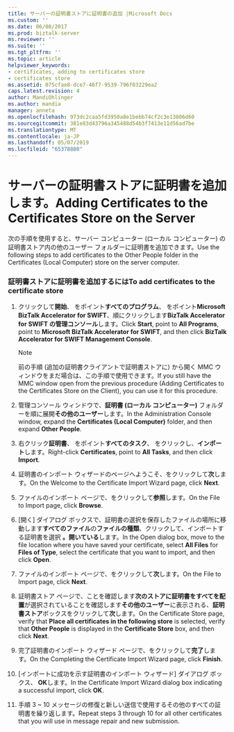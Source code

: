 ```yaml
---
title: サーバーの証明書ストアに証明書の追加 |Microsoft Docs
ms.custom: ''
ms.date: 06/08/2017
ms.prod: biztalk-server
ms.reviewer: ''
ms.suite: ''
ms.tgt_pltfrm: ''
ms.topic: article
helpviewer_keywords:
- certificates, adding to certificates store
- certificates store
ms.assetid: 075cfae8-dce7-46f7-9539-796f03229ea2
caps.latest.revision: 4
author: MandiOhlinger
ms.author: mandia
manager: anneta
ms.openlocfilehash: 973dc2caa5fd3950a8e1bebb74cf2c3e13806d60
ms.sourcegitcommit: 381e83d43796a345488d54b3f7413e11d56ad7be
ms.translationtype: MT
ms.contentlocale: ja-JP
ms.lasthandoff: 05/07/2019
ms.locfileid: "65378880"
---
```

# <a name="adding-certificates-to-the-certificates-store-on-the-server"></a><span data-ttu-id="63a8a-102">サーバーの証明書ストアに証明書を追加します。</span><span class="sxs-lookup"><span data-stu-id="63a8a-102">Adding Certificates to the Certificates Store on the Server</span></span>
<span data-ttu-id="63a8a-103">次の手順を使用すると、サーバー コンピューター (ローカル コンピューター) の証明書ストア内の他のユーザー フォルダーに証明書を追加できます。</span><span class="sxs-lookup"><span data-stu-id="63a8a-103">Use the following steps to add certificates to the Other People folder in the Certificates (Local Computer) store on the server computer.</span></span>  
  
### <a name="to-add-certificates-to-the-certificate-store"></a><span data-ttu-id="63a8a-104">証明書ストアに証明書を追加するには</span><span class="sxs-lookup"><span data-stu-id="63a8a-104">To add certificates to the certificate store</span></span>  
  
1.  <span data-ttu-id="63a8a-105">クリックして**開始**、 をポイント**すべてのプログラム**、 をポイント**Microsoft BizTalk Accelerator for SWIFT**、順にクリックします**BizTalk Accelerator for SWIFT の管理コンソール**します。</span><span class="sxs-lookup"><span data-stu-id="63a8a-105">Click **Start**, point to **All Programs**, point to **Microsoft BizTalk Accelerator for SWIFT**, and then click **BizTalk Accelerator for SWIFT Management Console**.</span></span>  
  
    > [!NOTE]
    >  <span data-ttu-id="63a8a-106">前の手順 (追加の証明書クライアントで証明書ストアに) から開く MMC ウィンドウをまだ場合は、この手順で使用できます。</span><span class="sxs-lookup"><span data-stu-id="63a8a-106">If you still have the MMC window open from the previous procedure (Adding Certificates to the Certificates Store on the Client), you can use it for this procedure.</span></span>  
  
2.  <span data-ttu-id="63a8a-107">管理コンソール ウィンドウで、**証明書 (ローカル コンピューター)** フォルダーを順に展開**その他のユーザー**します。</span><span class="sxs-lookup"><span data-stu-id="63a8a-107">In the Administration Console window, expand the **Certificates (Local Computer)** folder, and then expand **Other People**.</span></span>  
  
3.  <span data-ttu-id="63a8a-108">右クリック**証明書**、 をポイント**すべてのタスク**、 をクリックし、**インポート**します。</span><span class="sxs-lookup"><span data-stu-id="63a8a-108">Right-click **Certificates**, point to **All Tasks**, and then click **Import**.</span></span>  
  
4.  <span data-ttu-id="63a8a-109">証明書のインポート ウィザードのページへようこそ、をクリックして**次**します。</span><span class="sxs-lookup"><span data-stu-id="63a8a-109">On the Welcome to the Certificate Import Wizard page, click **Next**.</span></span>  
  
5.  <span data-ttu-id="63a8a-110">ファイルのインポート ページで、をクリックして**参照**します。</span><span class="sxs-lookup"><span data-stu-id="63a8a-110">On the File to Import page, click **Browse**.</span></span>  
  
6.  <span data-ttu-id="63a8a-111">[開く] ダイアログ ボックスで、証明書の選択を保存したファイルの場所に移動します**すべてのファイル**の**ファイルの種類**、クリックして、インポートする証明書を選択 **。開いている**します。</span><span class="sxs-lookup"><span data-stu-id="63a8a-111">In the Open dialog box, move to the file location where you have saved your certificate, select **All Files** for **Files of Type**, select the certificate that you want to import, and then click **Open**.</span></span>  
  
7.  <span data-ttu-id="63a8a-112">ファイルのインポート ページで、をクリックして**次**します。</span><span class="sxs-lookup"><span data-stu-id="63a8a-112">On the File to Import page, click **Next**.</span></span>  
  
8.  <span data-ttu-id="63a8a-113">証明書ストア ページで、ことを確認します**次のストアに証明書をすべてを配置**が選択されていることを確認します**その他のユーザー**に表示される、**証明書ストア**ボックスをクリックして**次**します。</span><span class="sxs-lookup"><span data-stu-id="63a8a-113">On the Certificate Store page, verify that **Place all certificates in the following store** is selected, verify that **Other People** is displayed in the **Certificate Store** box, and then click **Next**.</span></span>  
  
9. <span data-ttu-id="63a8a-114">完了証明書のインポート ウィザード ページで、をクリックして**完了**します。</span><span class="sxs-lookup"><span data-stu-id="63a8a-114">On the Completing the Certificate Import Wizard page, click **Finish**.</span></span>  
  
10. <span data-ttu-id="63a8a-115">[インポートに成功を示す証明書のインポート ウィザード] ダイアログ ボックス、 **OK**します。</span><span class="sxs-lookup"><span data-stu-id="63a8a-115">In the Certificate Import Wizard dialog box indicating a successful import, click **OK**.</span></span>  
  
11. <span data-ttu-id="63a8a-116">手順 3 ~ 10 メッセージの修復と新しい送信で使用するその他のすべての証明書を繰り返します。</span><span class="sxs-lookup"><span data-stu-id="63a8a-116">Repeat steps 3 through 10 for all other certificates that you will use in message repair and new submission.</span></span>